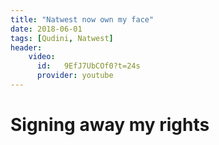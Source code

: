 ```yaml
---
title: "Natwest now own my face"
date: 2018-06-01
tags: [Qudini, Natwest]
header:
    video: 
      id:   9EfJ7UbCOf0?t=24s 
      provider: youtube     
---
```

# Signing away my rights
